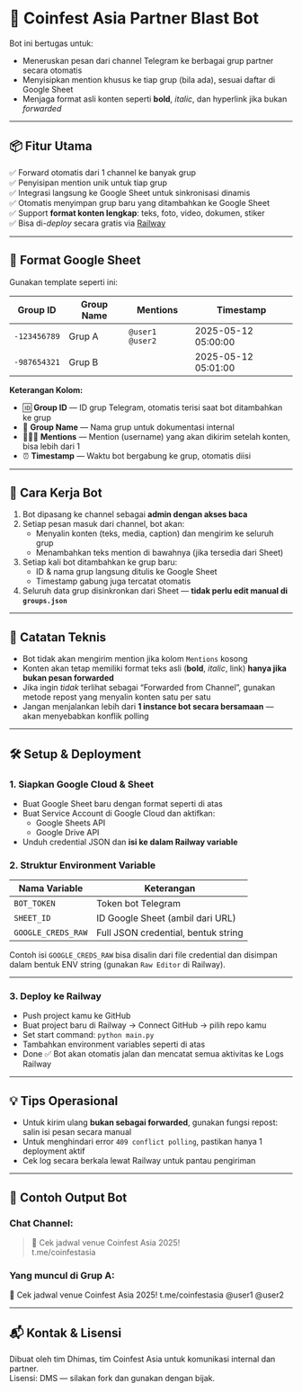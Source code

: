 # 🤖 Coinfest Asia Partner Blast Bot

Bot ini bertugas untuk:
- Meneruskan pesan dari channel Telegram ke berbagai grup partner secara otomatis
- Menyisipkan mention khusus ke tiap grup (bila ada), sesuai daftar di Google Sheet
- Menjaga format asli konten seperti **bold**, _italic_, dan hyperlink jika bukan *forwarded*

---

## 📦 Fitur Utama

✅ Forward otomatis dari 1 channel ke banyak grup  
✅ Penyisipan mention unik untuk tiap grup  
✅ Integrasi langsung ke Google Sheet untuk sinkronisasi dinamis  
✅ Otomatis menyimpan grup baru yang ditambahkan ke Google Sheet  
✅ Support **format konten lengkap**: teks, foto, video, dokumen, stiker  
✅ Bisa di-*deploy* secara gratis via [Railway](https://railway.app)  

---

## 📄 Format Google Sheet

Gunakan template seperti ini:

| Group ID     | Group Name                   | Mentions             | Timestamp           |
|--------------|------------------------------|-----------------------|---------------------|
| `-123456789` | Grup A                       | `@user1 @user2`      | 2025-05-12 05:00:00 |
| `-987654321` | Grup B                       |                       | 2025-05-12 05:01:00 |

**Keterangan Kolom:**
- 🆔 **Group ID** — ID grup Telegram, otomatis terisi saat bot ditambahkan ke grup
- 🧾 **Group Name** — Nama grup untuk dokumentasi internal
- 🧑‍🤝‍🧑 **Mentions** — Mention (username) yang akan dikirim setelah konten, bisa lebih dari 1
- ⏰ **Timestamp** — Waktu bot bergabung ke grup, otomatis diisi

---

## 🚀 Cara Kerja Bot

1. Bot dipasang ke channel sebagai **admin dengan akses baca**
2. Setiap pesan masuk dari channel, bot akan:
   - Menyalin konten (teks, media, caption) dan mengirim ke seluruh grup
   - Menambahkan teks mention di bawahnya (jika tersedia dari Sheet)
3. Setiap kali bot ditambahkan ke grup baru:
   - ID & nama grup langsung ditulis ke Google Sheet
   - Timestamp gabung juga tercatat otomatis
4. Seluruh data grup disinkronkan dari Sheet — **tidak perlu edit manual di `groups.json`**

---

## 📌 Catatan Teknis

- Bot tidak akan mengirim mention jika kolom `Mentions` kosong
- Konten akan tetap memiliki format teks asli (**bold**, _italic_, link) **hanya jika bukan pesan forwarded**
- Jika ingin _tidak_ terlihat sebagai “Forwarded from Channel”, gunakan metode repost yang menyalin konten satu per satu
- Jangan menjalankan lebih dari **1 instance bot secara bersamaan** — akan menyebabkan konflik polling

---

## 🛠️ Setup & Deployment

### 1. Siapkan Google Cloud & Sheet

- Buat Google Sheet baru dengan format seperti di atas
- Buat Service Account di Google Cloud dan aktifkan:
  - Google Sheets API
  - Google Drive API
- Unduh credential JSON dan **isi ke dalam Railway variable**

### 2. Struktur Environment Variable

| Nama Variable                 | Keterangan                        |
|------------------------------|-----------------------------------|
| `BOT_TOKEN`                  | Token bot Telegram                |
| `SHEET_ID`                   | ID Google Sheet (ambil dari URL) |
| `GOOGLE_CREDS_RAW`           | Full JSON credential, bentuk string |

Contoh isi `GOOGLE_CREDS_RAW` bisa disalin dari file credential dan disimpan dalam bentuk ENV string (gunakan `Raw Editor` di Railway).

---

### 3. Deploy ke Railway

- Push project kamu ke GitHub
- Buat project baru di Railway → Connect GitHub → pilih repo kamu
- Set start command: `python main.py`
- Tambahkan environment variables seperti di atas
- Done ✅ Bot akan otomatis jalan dan mencatat semua aktivitas ke Logs Railway

---

## 💡 Tips Operasional

- Untuk kirim ulang **bukan sebagai forwarded**, gunakan fungsi repost: salin isi pesan secara manual
- Untuk menghindari error `409 conflict polling`, pastikan hanya 1 deployment aktif
- Cek log secara berkala lewat Railway untuk pantau pengiriman

---

## 🧪 Contoh Output Bot

### Chat Channel:

> 🌊 Cek jadwal venue Coinfest Asia 2025!  
> t.me/coinfestasia  

### Yang muncul di Grup A:

🌊 Cek jadwal venue Coinfest Asia 2025!
t.me/coinfestasia
@user1 @user2


---

## 📬 Kontak & Lisensi

Dibuat oleh tim Dhimas, tim Coinfest Asia untuk komunikasi internal dan partner.  
Lisensi: DMS — silakan fork dan gunakan dengan bijak.

